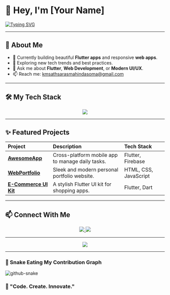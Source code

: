 <!-- GitHub Profile README -->

# 👋 Hey, I'm [Your Name]  

[![Typing SVG](https://readme-typing-svg.herokuapp.com?font=Fira+Code&weight=600&size=24&pause=1000&color=00BFFF&center=true&vCenter=true&width=435&lines=Flutter+Developer;Web+Developer;Tech+Enthusiast;Passionate+about+UI%2FUX)](https://git.io/typing-svg)

---

## 🚀 About Me
- 🔭 Currently building beautiful **Flutter apps** and responsive **web apps**.
- 🧠 Exploring new tech trends and best practices.
- 💬 Ask me about **Flutter**, **Web Development**, or **Modern UI/UX**.
- 📫 Reach me: [kmsathsarasmahindasoma@gmail.com](mailto:kmsathsarasmahindasoma@gmail.com)
---

## 🛠️ My Tech Stack
<div align="center">
  <img src="https://skillicons.dev/icons?i=flutter,dart,html,css,js,react,firebase,git,github,vscode" />
</div>

---



## ✨ Featured Projects
| Project | Description | Tech Stack |
| :--- | :--- | :--- |
| [**AwesomeApp**](#) | Cross-platform mobile app to manage daily tasks. | Flutter, Firebase |
| [**WebPortfolio**](#) | Sleek and modern personal portfolio website. | HTML, CSS, JavaScript |
| [**E-Commerce UI Kit**](#) | A stylish Flutter UI kit for shopping apps. | Flutter, Dart |

---

## 📫 Connect With Me
<p align="center">
  <a href="https://www.linkedin.com/in/sathsara-sandeep-477902329/" target="_blank">
    <img src="https://img.shields.io/badge/LinkedIn-0077B5?style=for-the-badge&logo=linkedin&logoColor=white" />
  </a>
  
  <a href="mailto:kmsathsarasmahindasoma@gmail.com" target="_blank">
    <img src="https://img.shields.io/badge/Email-D14836?style=for-the-badge&logo=gmail&logoColor=white" />
  </a>
</p>

---

<p align="center">
  <img src="https://capsule-render.vercel.app/api?type=waving&color=00BFFF&height=150&section=footer"/>
</p>

---

### 🐍 Snake Eating My Contribution Graph
<picture>
  <source media="(prefers-color-scheme: dark)" srcset="https://raw.githubusercontent.com/tobiasmeyhoefer/tobiasmeyhoefer/output/github-snake-dark.svg" />
  <source media="(prefers-color-scheme: light)" srcset="https://raw.githubusercontent.com/tobiasmeyhoefer/tobiasmeyhoefer/output/github-snake.svg" />
  <img alt="github-snake" src="https://raw.githubusercontent.com/tobiasmeyhoefer/tobiasmeyhoefer/output/github-snake.svg" />
</picture>


### 🎯 "Code. Create. Innovate."

